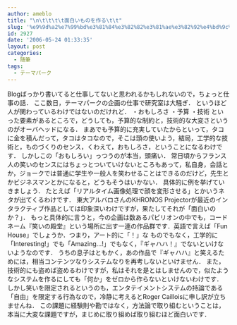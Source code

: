```yaml
---
author: ameblo
title: "\n\t\t\t\t面白いものを作る\t\t"
slug: '%e9%9d%a2%e7%99%bd%e3%81%84%e3%82%82%e3%81%ae%e3%82%92%e4%bd%9c%e3%82%8b'
id: 2927
date: '2006-05-24 01:33:35'
layout: post
categories:
  - 随筆
tags:
  - テーマパーク
---
```


Blogばっかり書いてると仕事してないと思われるかもしれないので，ちょっと仕事の話． ここ数日，テーマパークの企画の仕事で研究室は大騒ぎ． というほど人が関わっているわけではないのだけれど． ・おもしろさ ・予算 ・技術 といった要素があるところで，どうしても，予算的な制約と，技術的な大変さというのがオーバヘッドになる． まあでも予算的に充実していたからといって，タコに金を積んだって，タコはタコなので，そこは頭の使いよう，結局，工学的な技術と，ものづくりのセンス，くわえて，おもしろさ，ということになるわけです． しかしこの「おもしろい」っつうのが本当，頭痛い． 常日頃からフランス人の笑いのセンスにはちょっとついていけないところもあって，私自身，会話とか，ジョークでは普通に学生や一般人を笑わせることはできるのだけど，先生とかビジネスマンとかになると，どうもそうはいかない． 具体的に例を挙げていきましょう． たとえば「リアルタイム画像処理で顔を変形させる」とかいうネタが出てくるわけです． 東大アルバロさんのKHRONOS Projectorが最近のインタラクティブ作品としては印象深いわけですが，果たしてそれが「面白いのか？」． もっと具体的に言うと，今の企画は数あるパビリオンの中でも，コードネーム『笑いの殿堂』という場所に出す一連の作品群です．英語で言えば「Fun House」でしょうか．つまり，アート的に「！」な ものでもなく，工学的に「Interesting!」でも「Amazing...!」でもなく，『ギャハハ！』でないといけないようなのです． うちの息子はともかく，あの作品で『ギャハハ』と笑えるためには，相当コンテンツなりシステムなりを再考しないといけません． また，技術的にも盗めば盗めるわけですが，私はそれを是とはしませんので，似たようなシステムを作るにしても「何か」をゼロから作らないといけないわけです． しかし笑いを限定されるというのも，エンタテイメントシステムの持論である「自由」を限定する行為なので，冷静に考えるとRoger Cailloisに申し訳が立ちませんね． この課題に経験則や勘ではなく，方法論で取り組むということは，本当に大変な課題ですが，まじめに取り組めば取り組むほど面白いです．